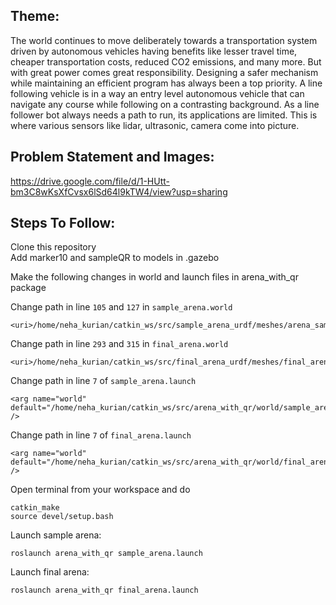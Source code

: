 ## Theme:
The world continues to move deliberately towards a transportation system driven by autonomous vehicles having benefits like lesser travel time, cheaper transportation costs, reduced CO2 emissions, and many more. But with great power comes great responsibility. Designing a safer mechanism while maintaining an efficient program has always been a top priority. 
A line following vehicle is in a way an entry level autonomous vehicle that can navigate any course while following on a contrasting background. As a line follower bot always needs a path to run, its applications are limited. This is where various sensors like lidar, ultrasonic, camera come into picture. 

## Problem Statement and Images:
https://drive.google.com/file/d/1-HUtt-bm3C8wKsXfCvsx6lSd64l9kTW4/view?usp=sharing

## Steps To Follow:

Clone this repository <br>
Add marker10 and sampleQR to models in .gazebo <br>

Make the following changes in world and launch files in arena_with_qr package <br>


Change path in line `105` and `127` in `sample_arena.world`

   ```
   <uri>/home/neha_kurian/catkin_ws/src/sample_arena_urdf/meshes/arena_samplenew.dae</uri>
   ```

Change path in line `293` and `315` in `final_arena.world`

   ```
   <uri>/home/neha_kurian/catkin_ws/src/final_arena_urdf/meshes/final_arena.dae</uri>
   ```

Change path in line `7` of `sample_arena.launch`  
   
   ```
   <arg name="world" default="/home/neha_kurian/catkin_ws/src/arena_with_qr/world/sample_arena.world" />
   ```
   
Change path in line `7` of `final_arena.launch `
   
   ```
   <arg name="world" default="/home/neha_kurian/catkin_ws/src/arena_with_qr/world/final_arena.world" />
   ```
Open terminal from your workspace and do
   
   ```
   catkin_make
   source devel/setup.bash
   ```
   
   Launch sample arena:<br>
   ```  
   roslaunch arena_with_qr sample_arena.launch
   ```
   
   Launch final arena:<br>
   ```
   roslaunch arena_with_qr final_arena.launch
   ```

